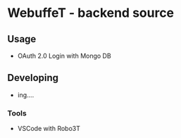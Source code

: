 
# WebuffeT - backend source



## Usage
  - OAuth 2.0 Login with Mongo DB
  

## Developing
  - ing....


### Tools
 - VSCode with Robo3T
